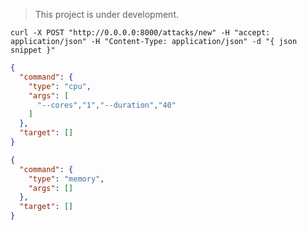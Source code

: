 
> This project is under development.

`curl -X POST "http://0.0.0.0:8000/attacks/new" -H "accept: application/json" -H "Content-Type: application/json" -d "{ json snippet }"`
```json
{
  "command": {
    "type": "cpu",
    "args": [
      "--cores","1","--duration","40"
    ]
  },
  "target": []
}
```
```json
{
  "command": {
    "type": "memory",
    "args": []
  },
  "target": []
}
```